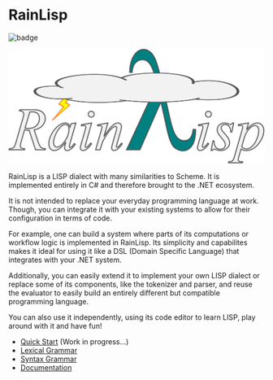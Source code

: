 # RainLisp
![badge](https://img.shields.io/endpoint?url=https://gist.githubusercontent.com/chr1st0scli/3ad6a6f6575320603cc8edf6171b42e8/raw/code-coverage.json)

![Cloudy RainLisp Logo](Artwork/RainLisp-Colored.svg)

RainLisp is a LISP dialect with many similarities to Scheme. It is implemented entirely in C# and therefore brought to the .NET ecosystem.

It is not intended to replace your everyday programming language at work. Though, you can integrate it with your existing systems to allow for their configuration in terms of code.

For example, one can build a system where parts of its computations or workflow logic is implemented in RainLisp. Its simplicity and capabilites makes it ideal for using it like a DSL (Domain Specific Language) that integrates with your .NET system.

Additionally, you can easily extend it to implement your own LISP dialect or replace some of its components, like the tokenizer and parser, and reuse the evaluator to easily build an entirely different but compatible programming language.

You can also use it independently, using its code editor to learn LISP, play around with it and have fun!

- [Quick Start](RainLisp/Docs/quick-start.md) (Work in progress...)
- [Lexical Grammar](<RainLisp/Grammar/Lexical Grammar.md>)
- [Syntax Grammar](<RainLisp/Grammar/Syntax Grammar.md>)
- [Documentation](RainLisp/Docs/contents.md)
